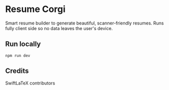 # Resume Corgi
Smart resume builder to generate beautiful, scanner-friendly resumes. Runs fully client side so no data leaves the user's device.

## Run locally
```
npm run dev
```

## Credits
SwiftLaTeX contributors
